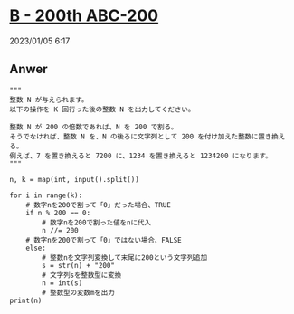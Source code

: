 # [B - 200th ABC-200](https://atcoder.jp/contests/abc200/tasks/abc200_b)
2023/01/05 6:17
## Anwer
> 
    """
    整数 N が与えられます。
    以下の操作を K 回行った後の整数 N を出力してください。

    整数 N が 200 の倍数であれば、N を 200 で割る。
    そうでなければ、整数 N を、N の後ろに文字列として 200 を付け加えた整数に置き換える。
    例えば、7 を置き換えると 7200 に、1234 を置き換えると 1234200 になります。
    """

    n, k = map(int, input().split())

    for i in range(k):
        # 数字nを200で割って「0」だった場合、TRUE
        if n % 200 == 0:
            # 数字nを200で割った値をnに代入
            n //= 200
        # 数字nを200で割って「0」ではない場合、FALSE
        else:
            # 整数nを文字列変換して末尾に200という文字列追加
            s = str(n) + "200"
            # 文字列sを整数型に変換
            n = int(s)
            # 整数型の変数mを出力
    print(n)